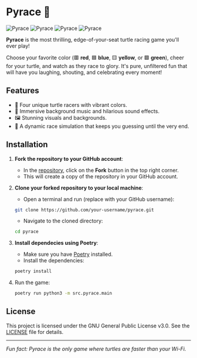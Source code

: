 # Pyrace 🐢

![Pyrace](https://img.shields.io/badge/Pyrace-Choose-red)
![Pyrace](https://img.shields.io/badge/Pyrace-Cheer-blue)
![Pyrace](https://img.shields.io/badge/Pyrace-Win-green)
![Pyrace](https://img.shields.io/badge/Pyrace-Repeat-yellow)


**Pyrace** is the most thrilling, edge-of-your-seat turtle racing game you'll ever play! 

Choose your favorite color (🟥 **red**, 🟦 **blue**, 🟨 **yellow**, or 🟩 **green**), cheer for your turtle, and watch as they race to glory. It's pure, unfiltered fun that will have you laughing, shouting, and celebrating every moment!

## Features
- 🐢 Four unique turtle racers with vibrant colors.
- 🎵 Immersive background music and hilarious sound effects.
- 🖼️ Stunning visuals and backgrounds.
- 🏁 A dynamic race simulation that keeps you guessing until the very end.

## Installation

1. **Fork the repository to your GitHub account**:
    - In the [repository](https://github.com/Alburrito/pyrace), click on the **Fork** button in the top right corner.
    - This will create a copy of the repository in your GitHub account.

2. **Clone your forked repository to your local machine**:
    - Open a terminal and run (replace with your GitHub username):
    ```bash
    git clone https://github.com/your-username/pyrace.git
    ```
    - Navigate to the cloned directory:
    ```bash
    cd pyrace
    ```

3. **Install dependecies using Poetry**:
    - Make sure you have [Poetry](https://python-poetry.org/docs/#installation) installed.
    - Install the dependencies:
    ```bash
    poetry install
    ```

4. Run the game:
   ```bash
   poetry run python3 -m src.pyrace.main
   ```

## License

This project is licensed under the GNU General Public License v3.0. See the [LICENSE](LICENSE) file for details.

---
_Fun fact: Pyrace is the only game where turtles are faster than your Wi-Fi._

